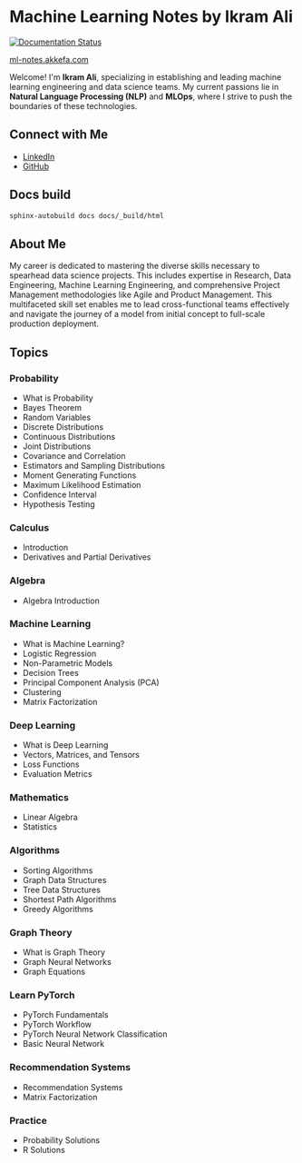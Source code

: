 # Machine Learning Notes by Ikram Ali

[![Documentation Status][rtd-badge]][rtd-link]

[rtd-badge]: https://readthedocs.org/projects/ml-math/badge/?version=latest
[rtd-link]: https://ml-notes.akkefa.com/en/latest/

[ml-notes.akkefa.com](ml-notes.akkefa.com)


Welcome! I'm **Ikram Ali**, specializing in establishing and leading machine learning engineering and data science teams. My current passions lie in **Natural Language Processing (NLP)** and **MLOps**, where I strive to push the boundaries of these technologies.

## Connect with Me

- [LinkedIn](https://www.linkedin.com/in/akkefa/)
- [GitHub](https://www.github.com/akkefa)

## Docs build

```bash
sphinx-autobuild docs docs/_build/html
```

## About Me

My career is dedicated to mastering the diverse skills necessary to spearhead data science projects. This includes expertise in Research, Data Engineering, Machine Learning Engineering, and comprehensive Project Management methodologies like Agile and Product Management. This multifaceted skill set enables me to lead cross-functional teams effectively and navigate the journey of a model from initial concept to full-scale production deployment.

## Topics

### Probability
- What is Probability
- Bayes Theorem
- Random Variables
- Discrete Distributions
- Continuous Distributions
- Joint Distributions
- Covariance and Correlation
- Estimators and Sampling Distributions
- Moment Generating Functions
- Maximum Likelihood Estimation
- Confidence Interval
- Hypothesis Testing

### Calculus
- Introduction
- Derivatives and Partial Derivatives

### Algebra
- Algebra Introduction

### Machine Learning
- What is Machine Learning?
- Logistic Regression
- Non-Parametric Models
- Decision Trees
- Principal Component Analysis (PCA)
- Clustering
- Matrix Factorization

### Deep Learning
- What is Deep Learning
- Vectors, Matrices, and Tensors
- Loss Functions
- Evaluation Metrics

### Mathematics
- Linear Algebra
- Statistics

### Algorithms
- Sorting Algorithms
- Graph Data Structures
- Tree Data Structures
- Shortest Path Algorithms
- Greedy Algorithms

### Graph Theory
- What is Graph Theory
- Graph Neural Networks
- Graph Equations

### Learn PyTorch
- PyTorch Fundamentals
- PyTorch Workflow
- PyTorch Neural Network Classification
- Basic Neural Network

### Recommendation Systems
- Recommendation Systems
- Matrix Factorization

### Practice
- Probability Solutions
- R Solutions

